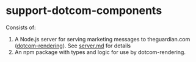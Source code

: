 # support-dotcom-components

Consists of:

1. A Node.js server for serving marketing messages to theguardian.com ([dotcom-rendering](https://github.com/guardian/dotcom-rendering/)). See [server.md](./docs/server.md) for details
2. An npm package with types and logic for use by dotcom-rendering.
